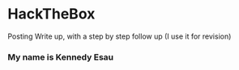 # HackTheBox
Posting Write up, with a step by step follow up (I use it for revision)
 ### My name is Kennedy Esau

